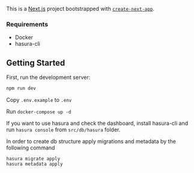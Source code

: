 This is a [Next.js](https://nextjs.org/) project bootstrapped with [`create-next-app`](https://github.com/vercel/next.js/tree/canary/packages/create-next-app).

### Requirements

- Docker
- hasura-cli

## Getting Started

First, run the development server:

```bash
npm run dev
```

Copy `.env.example` to `.env`

Run `docker-compose up -d`

If you want to use hasura and check the dashboard, install hasura-cli and run `hasura console` from `src/db/hasura` folder.

In order to create db structure apply migrations and metadata by the following command

```
hasura migrate apply
hasura metadata apply
```
